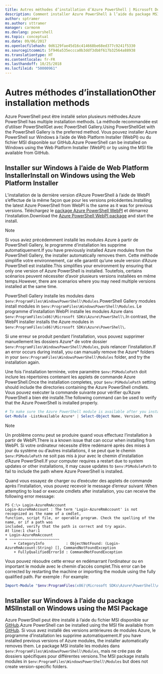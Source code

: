 ```yaml
---
title: Autres méthodes d’installation d’Azure PowerShell | Microsoft Docs
description: Comment installer Azure PowerShell à l’aide du package MSI ou de Web Platform Installer.
author: sptramer
ms.author: sttramer
manager: carmonm
ms.devlang: powershell
ms.topic: conceptual
ms.date: 09/06/2017
ms.openlocfilehash: 0d6129fae45d16c414668be68ed377c9241f5330
ms.sourcegitcommit: 5f946a535eccca0b3ddf3db8f617b32564a88938
ms.translationtype: HT
ms.contentlocale: fr-FR
ms.lasthandoff: 10/25/2018
ms.locfileid: "50000961"
---
```

# <a name="other-installation-methods"></a><span data-ttu-id="51012-103">Autres méthodes d’installation</span><span class="sxs-lookup"><span data-stu-id="51012-103">Other installation methods</span></span>

<span data-ttu-id="51012-104">Azure PowerShell peut être installé selon plusieurs méthodes.</span><span class="sxs-lookup"><span data-stu-id="51012-104">Azure PowerShell has multiple installation methods.</span></span> <span data-ttu-id="51012-105">La méthode recommandée est d’utiliser PowerShellGet avec PowerShell Gallery.</span><span class="sxs-lookup"><span data-stu-id="51012-105">Using PowerShellGet with the PowerShell Gallery is the preferred method.</span></span> <span data-ttu-id="51012-106">Vous pouvez installer Azure PowerShell sur Windows à l’aide de Web Platform Installer (WebPI) ou du fichier MSI disponible sur GitHub.</span><span class="sxs-lookup"><span data-stu-id="51012-106">Azure PowerShell can be installed on Windows using the Web Platform Installer (WebPI) or by using the MSI file available from GitHub.</span></span>
 
## <a name="install-on-windows-using-the-web-platform-installer"></a><span data-ttu-id="51012-107">Installer sur Windows à l’aide de Web Platform Installer</span><span class="sxs-lookup"><span data-stu-id="51012-107">Install on Windows using the Web Platform Installer</span></span>

<span data-ttu-id="51012-108">L’installation de la dernière version d’Azure PowerShell à l’aide de WebPI s’effectue de la même façon que pour les versions précédentes.</span><span class="sxs-lookup"><span data-stu-id="51012-108">Installing the latest Azure PowerShell from WebPI is the same as it was for previous versions.</span></span>
<span data-ttu-id="51012-109">Téléchargez le [package Azure PowerShell WebPI](http://aka.ms/webpi-azps) et démarrez l’installation.</span><span class="sxs-lookup"><span data-stu-id="51012-109">Download the [Azure PowerShell WebPI package](http://aka.ms/webpi-azps) and start the install.</span></span>

> [!NOTE]
> <span data-ttu-id="51012-110">Si vous aviez précédemment installé les modules Azure à partir de PowerShell Gallery, le programme d’installation les supprime automatiquement.</span><span class="sxs-lookup"><span data-stu-id="51012-110">If you have previously installed Azure modules from the PowerShell Gallery, the installer automatically removes them.</span></span> <span data-ttu-id="51012-111">Cette méthode simplifie votre environnement, car elle garantit qu’une seule version d’Azure PowerShell est installée.</span><span class="sxs-lookup"><span data-stu-id="51012-111">This simplifies your environment by ensuring that only one version of Azure PowerShell is installed.</span></span> <span data-ttu-id="51012-112">Toutefois, certains scénarios peuvent nécessiter d’avoir plusieurs versions installées en même temps.</span><span class="sxs-lookup"><span data-stu-id="51012-112">However, there are scenarios where you may need multiple versions installed at the same time.</span></span>
>
> <span data-ttu-id="51012-113">PowerShell Gallery installe les modules dans `$env:ProgramFiles\WindowsPowerShell\Modules`.</span><span class="sxs-lookup"><span data-stu-id="51012-113">PowerShell Gallery modules install modules in `$env:ProgramFiles\WindowsPowerShell\Modules`.</span></span> <span data-ttu-id="51012-114">Le programme d’installation WebPI installe les modules Azure dans `$env:ProgramFiles(x86)\Microsoft SDKs\Azure\PowerShell\`.</span><span class="sxs-lookup"><span data-stu-id="51012-114">In contrast, the WebPI installer installs the Azure modules in `$env:ProgramFiles(x86)\Microsoft SDKs\Azure\PowerShell\`.</span></span>
>
> <span data-ttu-id="51012-115">Si une erreur se produit pendant l’installation, vous pouvez supprimer manuellement les dossiers Azure\* de votre dossier `$env:ProgramFiles\WindowsPowerShell\Modules`, puis relancer l’installation.</span><span class="sxs-lookup"><span data-stu-id="51012-115">If an error occurs during install, you can manually remove the Azure\* folders in your `$env:ProgramFiles\WindowsPowerShell\Modules` folder, and try the installation again.</span></span>

<span data-ttu-id="51012-116">Une fois l’installation terminée, votre paramètre `$env:PSModulePath` doit inclure les répertoires contenant les applets de commande Azure PowerShell.</span><span class="sxs-lookup"><span data-stu-id="51012-116">Once the installation completes, your `$env:PSModulePath` setting should include the directories containing the Azure PowerShell cmdlets.</span></span> <span data-ttu-id="51012-117">Vous pouvez exécuter la commande suivante pour vérifier qu’Azure PowerShell a bien été installé.</span><span class="sxs-lookup"><span data-stu-id="51012-117">The following command can be used to verify that the Azure PowerShell is installed properly.</span></span>

```powershell
# To make sure the Azure PowerShell module is available after you install
Get-Module -ListAvailable Azure* | Select-Object Name, Version, Path
```

> [!NOTE]
> <span data-ttu-id="51012-118">Un problème connu peut se produire quand vous effectuez l’installation à partir de WebPI.</span><span class="sxs-lookup"><span data-stu-id="51012-118">There is a known issue that can occur when installing from WebPI.</span></span> <span data-ttu-id="51012-119">Si votre ordinateur nécessite d’être redémarré après des mises à jour du système ou d’autres installations, il se peut que le chemin `$env:PSModulePath` ne soit pas mis à jour avec le chemin d’installation d’Azure PowerShell.</span><span class="sxs-lookup"><span data-stu-id="51012-119">If your computer requires a restart due to system updates or other installations, it may cause updates to `$env:PSModulePath` to fail to include the path where Azure PowerShell is installed.</span></span>

<span data-ttu-id="51012-120">Quand vous essayez de charger ou d’exécuter des applets de commande après l’installation, vous pouvez recevoir le message d’erreur suivant :</span><span class="sxs-lookup"><span data-stu-id="51012-120">When attempting to load or execute cmdlets after installation, you can receive the following error message:</span></span>

```output
PS C:\> Login-AzureRmAccount
Login-AzureRmAccount : The term 'Login-AzureRmAccount' is not recognized as the name of a cmdlet,
function, script file, or operable program. Check the spelling of the name, or if a path was
included, verify that the path is correct and try again.
At line:1 char:1
+ Login-AzureRmAccount
+ ~~~~~~~~~~~~~~~~~~~~~~~
    + CategoryInfo          : ObjectNotFound: (Login-AzureRmAccount:String) [], CommandNotFoundException
    + FullyQualifiedErrorId : CommandNotFoundException
```

<span data-ttu-id="51012-121">Vous pouvez résoudre cette erreur en redémarrant l’ordinateur ou en important le module avec le chemin d’accès complet.</span><span class="sxs-lookup"><span data-stu-id="51012-121">This error can be corrected by restarting the machine or importing the module using the fully qualified path.</span></span> <span data-ttu-id="51012-122">Par exemple : </span><span class="sxs-lookup"><span data-stu-id="51012-122">For example:</span></span>

```powershell
Import-Module "$env:ProgramFiles(x86)\Microsoft SDKs\Azure\PowerShell\AzureRM.psd1"
```

## <a name="install-on-windows-using-the-msi-package"></a><span data-ttu-id="51012-123">Installer sur Windows à l’aide du package MSI</span><span class="sxs-lookup"><span data-stu-id="51012-123">Install on Windows using the MSI Package</span></span>

<span data-ttu-id="51012-124">Azure PowerShell peut être installé à l’aide du fichier MSI disponible sur [GitHub](https://github.com/Azure/azure-powershell/releases/latest).</span><span class="sxs-lookup"><span data-stu-id="51012-124">Azure PowerShell can be installed using the MSI file available from [GitHub](https://github.com/Azure/azure-powershell/releases/latest).</span></span> <span data-ttu-id="51012-125">Si vous avez installé des versions antérieures de modules Azure, le programme d’installation les supprime automatiquement.</span><span class="sxs-lookup"><span data-stu-id="51012-125">If you have installed previous versions of Azure modules, the installer automatically removes them.</span></span> <span data-ttu-id="51012-126">Le package MSI installe les modules dans `$env:ProgramFiles\WindowsPowerShell\Modules`, mais ne crée pas de dossiers spécifiques pour différentes versions.</span><span class="sxs-lookup"><span data-stu-id="51012-126">The MSI package installs modules in `$env:ProgramFiles\WindowsPowerShell\Modules` but does not create version-specific folders.</span></span>

